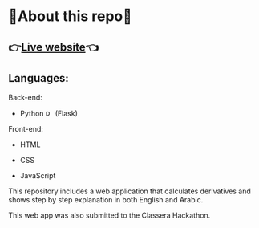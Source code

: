 # 🚨**About this repo**🚨

## **👉[Live website](https://math-derivative-calculator.herokuapp.com/)👈**

## Languages: 
Back-end:

* Python <img src="https://upload.wikimedia.org/wikipedia/commons/thumb/c/c3/Python-logo-notext.svg/768px-Python-logo-notext.svg.png" alt="python_logo" width="15"/> (Flask)

Front-end:
* HTML <img src="https://cdn.pixabay.com/photo/2017/08/05/11/16/logo-2582748_1280.png" width="14"/>
* CSS <img src="https://cdn.pixabay.com/photo/2017/08/05/11/16/logo-2582747_960_720.png" width="14">

* JavaScript <img src="https://upload.wikimedia.org/wikipedia/commons/thumb/9/99/Unofficial_JavaScript_logo_2.svg/480px-Unofficial_JavaScript_logo_2.svg.png" width="14">

This repository includes a web application that calculates derivatives and shows step by step explanation in both English and Arabic.

This web app was also submitted to the Classera Hackathon.